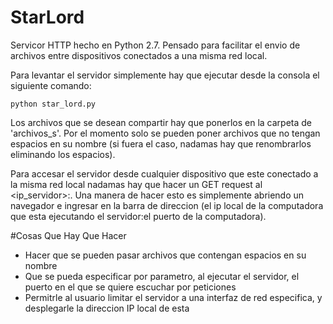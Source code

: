 # StarLord
Servicor HTTP hecho en Python 2.7. Pensado para facilitar el envio de archivos entre dispositivos conectados a una misma red local.

Para levantar el servidor simplemente hay que ejecutar desde la consola el siguiente comando:

`python star_lord.py`

Los archivos que se desean compartir hay que ponerlos en la carpeta de 'archivos_s'. Por el momento solo se pueden poner archivos que no tengan espacios en su nombre (si fuera el caso, nadamas hay que renombrarlos eliminando los espacios).

Para accesar el servidor desde cualquier dispositivo que este conectado a la misma red local nadamas hay que hacer un GET request al <ip_servidor>:<puerto>. Una manera de hacer esto es simplemente abriendo un navegador e ingresar en la barra de direccion (el ip local de la computadora que esta ejecutando el servidor:el puerto de la computadora).

#Cosas Que Hay Que Hacer
<ul>
  <li>Hacer que se pueden pasar archivos que contengan espacios en su nombre</li>
  <li>Que se pueda especificar por parametro, al ejecutar el servidor, el puerto en el que se quiere escuchar por peticiones</li>
  <li>Permitrle al usuario limitar el servidor a una interfaz de red especifica, y desplegarle la direccion IP local de esta</li>
</ul>
